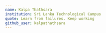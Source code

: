 ```yaml
---
name: Kalpa Thathsara
institution: Sri Lanka Technological Campus
quote: Learn from failures. Keep working
github_user: kalpathathsara
---
```

